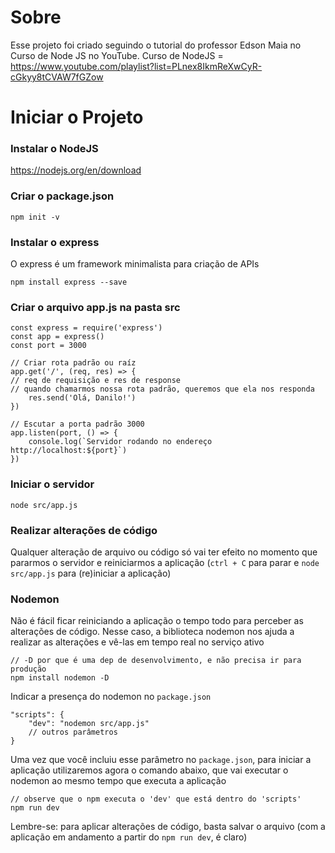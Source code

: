# Sobre
Esse projeto foi criado seguindo o tutorial do professor Edson Maia no Curso de Node JS no YouTube.
Curso de NodeJS = https://www.youtube.com/playlist?list=PLnex8IkmReXwCyR-cGkyy8tCVAW7fGZow

# Iniciar o Projeto

### Instalar o NodeJS
https://nodejs.org/en/download

### Criar o package.json
```
npm init -v
```

### Instalar o express 
O express é um framework minimalista para criação de APIs
```
npm install express --save
```

### Criar o arquivo app.js na pasta src
```
const express = require('express')
const app = express()
const port = 3000

// Criar rota padrão ou raíz
app.get('/', (req, res) => {
// req de requisição e res de response
// quando chamarmos nossa rota padrão, queremos que ela nos responda
    res.send('Olá, Danilo!')
})

// Escutar a porta padrão 3000
app.listen(port, () => {
    console.log(`Servidor rodando no endereço http://localhost:${port}`)
})

```
### Iniciar o servidor
```
node src/app.js
```

### Realizar alterações de código
Qualquer alteração de arquivo ou código só vai ter efeito no momento que pararmos o servidor e reiniciarmos a aplicação (```ctrl + C``` para parar e ```node src/app.js``` para (re)iniciar a aplicação)

### Nodemon
Não é fácil ficar reiniciando a aplicação o tempo todo para perceber as alterações de código. Nesse caso, a biblioteca nodemon nos ajuda a realizar as alterações e vê-las em tempo real no serviço ativo
```
// -D por que é uma dep de desenvolvimento, e não precisa ir para produção
npm install nodemon -D
```
Indicar a presença do nodemon no ```package.json```
```
"scripts": {
    "dev": "nodemon src/app.js"
    // outros parâmetros
}
```
Uma vez que você incluiu esse parâmetro no ```package.json```, para iniciar a aplicação utilizaremos agora o comando abaixo, que vai executar o nodemon ao mesmo tempo que executa a aplicação
```
// observe que o npm executa o 'dev' que está dentro do 'scripts'
npm run dev
```
Lembre-se: para aplicar alterações de código, basta salvar o arquivo (com a aplicação em andamento a partir do ```npm run dev```, é claro)



